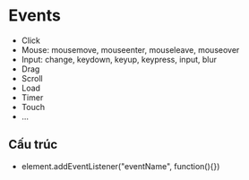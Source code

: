 # Events

- Click
- Mouse: mousemove, mouseenter, mouseleave, mouseover
- Input: change, keydown, keyup, keypress, input, blur
- Drag
- Scroll
- Load
- Timer
- Touch
- ...

## Cấu trúc

- element.addEventListener("eventName", function(){})
